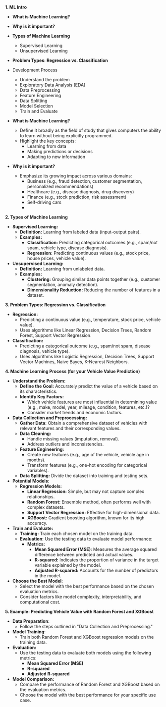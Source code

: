 
**1. ML Intro**


*   **What is Machine Learning?** 
*   **Why is it important?** 
*   **Types of Machine Learning**
    *   Supervised Learning
    *   Unsupervised Learning
*   **Problem Types: Regression vs. Classification**
*   Development Process
    *   Understand the problem
    *   Exploratory Data Analysis (EDA)
    *   Data Preprocessing
    *   Feature Engineering
    *   Data Splitting
    *   Model Selection
    *   Train and Evaluate


*   **What is Machine Learning?** 
    *   Define it broadly as the field of study that gives computers the ability to learn without being explicitly programmed. 
    *   Highlight the key concepts: 
        *   Learning from data
        *   Making predictions or decisions 
        *   Adapting to new information 
*   **Why is it important?** 
    *   Emphasize its growing impact across various domains: 
        *   Business (e.g., fraud detection, customer segmentation, personalized recommendations) 
        *   Healthcare (e.g., disease diagnosis, drug discovery)
        *   Finance (e.g., stock prediction, risk assessment) 
        *   Self-driving cars
        *   
**2. Types of Machine Learning**

*   **Supervised Learning:**
    *   **Definition:** Learning from labeled data (input-output pairs). 
    *   **Examples:**
        *   **Classification:** Predicting categorical outcomes (e.g., spam/not spam, vehicle type, disease diagnosis).
        *   **Regression:** Predicting continuous values (e.g., stock price, house prices, vehicle value).
*   **Unsupervised Learning:**
    *   **Definition:** Learning from unlabeled data. 
    *   **Examples:**
        *   **Clustering:** Grouping similar data points together (e.g., customer segmentation, anomaly detection).
        *   **Dimensionality Reduction:** Reducing the number of features in a dataset.

**3. Problem Types: Regression vs. Classification**

*   **Regression:**
    *   Predicting a continuous value (e.g., temperature, stock price, vehicle value).
    *   Uses algorithms like Linear Regression, Decision Trees, Random Forest, Support Vector Regression.
*   **Classification:**
    *   Predicting a categorical outcome (e.g., spam/not spam, disease diagnosis, vehicle type).
    *   Uses algorithms like Logistic Regression, Decision Trees, Support Vector Machines, Naive Bayes, K-Nearest Neighbors.

**4. Machine Learning Process (for your Vehicle Value Prediction)**

*   **Understand the Problem:**
    *   **Define the Goal:** Accurately predict the value of a vehicle based on its characteristics.
    *   **Identify Key Factors:** 
        *   Which vehicle features are most influential in determining value (e.g., make, model, year, mileage, condition, features, etc.)?
        *   Consider market trends and economic factors.
*   **Data Collection and Preprocessing:**
    *   **Gather Data:** Obtain a comprehensive dataset of vehicles with relevant features and their corresponding values.
    *   **Data Cleaning:**
        *   Handle missing values (imputation, removal).
        *   Address outliers and inconsistencies.
    *   **Feature Engineering:**
        *   Create new features (e.g., age of the vehicle, vehicle age in months).
        *   Transform features (e.g., one-hot encoding for categorical variables).
    *   **Data Splitting:** Divide the dataset into training and testing sets.
*   **Potential Models:**
    *   **Regression Models:**
        *   **Linear Regression:** Simple, but may not capture complex relationships.
        *   **Random Forest:** Ensemble method, often performs well with complex datasets.
        *   **Support Vector Regression:** Effective for high-dimensional data.
        *   **XGBoost:** Gradient boosting algorithm, known for its high accuracy.
*   **Train and Evaluate:**
    *   **Training:** Train each chosen model on the training data.
    *   **Evaluation:** Use the testing data to evaluate model performance:
        *   **Metrics:**
            *   **Mean Squared Error (MSE)**: Measures the average squared difference between predicted and actual values.
            *   **R-squared:** Indicates the proportion of variance in the target variable explained by the model.
            *   **Adjusted R-squared:** Accounts for the number of predictors in the model.
*   **Choose the Best Model:**
    *   Select the model with the best performance based on the chosen evaluation metrics.
    *   Consider factors like model complexity, interpretability, and computational cost.

**5. Example: Predicting Vehicle Value with Random Forest and XGBoost**

*   **Data Preparation:** 
    *   Follow the steps outlined in "Data Collection and Preprocessing."
*   **Model Training:**
    *   Train both Random Forest and XGBoost regression models on the training data.
*   **Evaluation:**
    *   Use the testing data to evaluate both models using the following metrics:
        *   **Mean Squared Error (MSE)**
        *   **R-squared**
        *   **Adjusted R-squared**
*   **Model Comparison:** 
    *   Compare the performance of Random Forest and XGBoost based on the evaluation metrics.
    *   Choose the model with the best performance for your specific use case.
